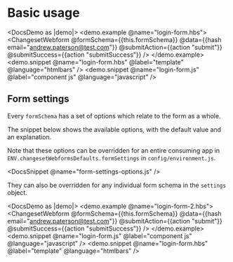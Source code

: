 # Basic usage

<DocsDemo as |demo|>
  <demo.example @name="login-form.hbs">
  <ChangesetWebform 
    @formSchema={{this.formSchema}} 
    @data={{hash email="andrew.paterson@test.com"}}
    @submitAction={{action "submit"}} 
    @submitSuccess={{action "submitSuccess"}} 
    />
    </demo.example>
  <demo.snippet @name="login-form.hbs" @label="template" @language="htmlbars" />
  <demo.snippet @name="login-form.js" @label="component js" @language="javascript" />
</DocsDemo>

## Form settings

Every `formSchema` has a set of options which relate to the form as a whole.

The snippet below shows the available options, with the default value and an explanation.

Note that these options can be overridden for an entire consuming app in `ENV.changesetWebformsDefaults.formSettings` in  `config/environment.js`.

<DocsSnippet @name="form-settings-options.js" />

They can also be overridden for any individual form schema in the `settings` object. 

<DocsDemo as |demo|>
  <demo.example @name="login-form-2.hbs">
    <ChangesetWebform 
      @formSchema={{this.formSchema}} 
      @data={{hash email="andrew.paterson@test.com"}}
      @submitAction={{action "submit"}} 
      @submitSuccess={{action "submitSuccess"}} 
     />
  </demo.example>
  <demo.snippet @name="login-form.js" @label="component js" @language="javascript" />
  <demo.snippet @name="login-form.hbs" @label="template" @language="htmlbars" />
</DocsDemo>